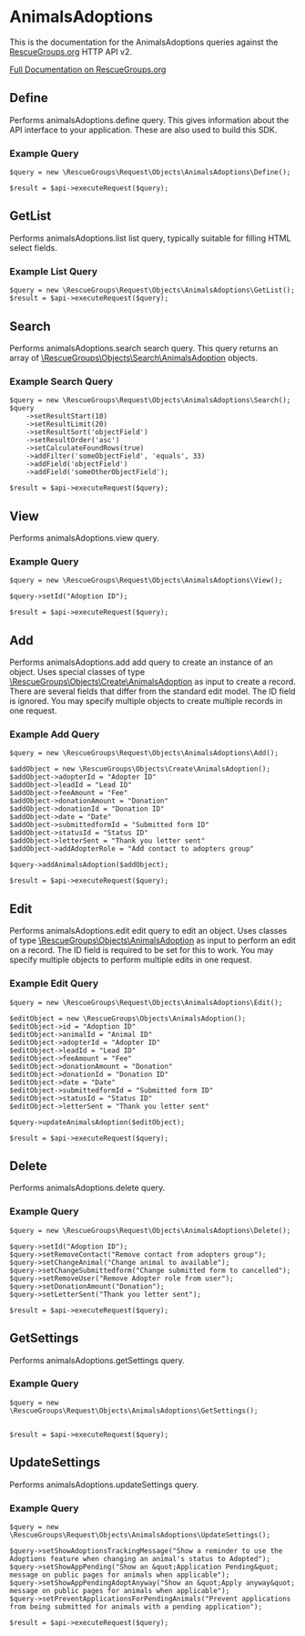 # AnimalsAdoptions

This is the documentation for the AnimalsAdoptions queries against the [RescueGroups.org](https://www.rescuegroups.org/) HTTP API v2.

[Full Documentation on RescueGroups.org](https://userguide.rescuegroups.org/display/APIDG/Object+definitions#Objectdefinitions-animalsAdoptions)

## Define
Performs animalsAdoptions.define query. This gives information about the API interface to your application. These are also used to build this SDK.

### Example Query

    $query = new \RescueGroups\Request\Objects\AnimalsAdoptions\Define();

    $result = $api->executeRequest($query);
## GetList
Performs animalsAdoptions.list list query, typically suitable for filling HTML select fields.

### Example List Query

    $query = new \RescueGroups\Request\Objects\AnimalsAdoptions\GetList();
    $result = $api->executeRequest($query);
## Search
Performs animalsAdoptions.search search query. This query returns an array of [\RescueGroups\Objects\Search\AnimalsAdoption](../../../src/Objects/Search/AnimalsAdoption.php) objects.

### Example Search Query

    $query = new \RescueGroups\Request\Objects\AnimalsAdoptions\Search();
    $query
        ->setResultStart(10)
        ->setResultLimit(20)
        ->setResultSort('objectField')
        ->setResultOrder('asc')
        ->setCalculateFoundRows(true)
        ->addFilter('someObjectField', 'equals', 33)
        ->addField('objectField')
        ->addField('someOtherObjectField');

    $result = $api->executeRequest($query);
## View
Performs animalsAdoptions.view query.

### Example Query

    $query = new \RescueGroups\Request\Objects\AnimalsAdoptions\View();

    $query->setId("Adoption ID");

    $result = $api->executeRequest($query);

## Add
Performs animalsAdoptions.add add query to create an instance of an object. Uses special classes of type [\RescueGroups\Objects\Create\AnimalsAdoption](../../../src/Objects/AnimalsAdoption.php) as input to create a record. There are several fields that differ from the standard edit model. The ID field is ignored. You may specify multiple objects to create multiple records in one request.

### Example Add Query

    $query = new \RescueGroups\Request\Objects\AnimalsAdoptions\Add();

    $addObject = new \RescueGroups\Objects\Create\AnimalsAdoption();
    $addObject->adopterId = "Adopter ID"
    $addObject->leadId = "Lead ID"
    $addObject->feeAmount = "Fee"
    $addObject->donationAmount = "Donation"
    $addObject->donationId = "Donation ID"
    $addObject->date = "Date"
    $addObject->submittedformId = "Submitted form ID"
    $addObject->statusId = "Status ID"
    $addObject->letterSent = "Thank you letter sent"
    $addObject->addAdopterRole = "Add contact to adopters group"

    $query->addAnimalsAdoption($addObject);

    $result = $api->executeRequest($query);
## Edit
Performs animalsAdoptions.edit edit query to edit an object. Uses classes of type [\RescueGroups\Objects\AnimalsAdoption](../../../src/Objects/AnimalsAdoption.php) as input to perform an edit on a record. The ID field is required to be set for this to work. You may specify multiple objects to perform multiple edits in one request.

### Example Edit Query

    $query = new \RescueGroups\Request\Objects\AnimalsAdoptions\Edit();

    $editObject = new \RescueGroups\Objects\AnimalsAdoption();
    $editObject->id = "Adoption ID"
    $editObject->animalId = "Animal ID"
    $editObject->adopterId = "Adopter ID"
    $editObject->leadId = "Lead ID"
    $editObject->feeAmount = "Fee"
    $editObject->donationAmount = "Donation"
    $editObject->donationId = "Donation ID"
    $editObject->date = "Date"
    $editObject->submittedformId = "Submitted form ID"
    $editObject->statusId = "Status ID"
    $editObject->letterSent = "Thank you letter sent"

    $query->updateAnimalsAdoption($editObject);

    $result = $api->executeRequest($query);
## Delete
Performs animalsAdoptions.delete query.

### Example Query

    $query = new \RescueGroups\Request\Objects\AnimalsAdoptions\Delete();

    $query->setId("Adoption ID");
    $query->setRemoveContact("Remove contact from adopters group");
    $query->setChangeAnimal("Change animal to available");
    $query->setChangeSubmittedform("Change submitted form to cancelled");
    $query->setRemoveUser("Remove Adopter role from user");
    $query->setDonationAmount("Donation");
    $query->setLetterSent("Thank you letter sent");

    $result = $api->executeRequest($query);

## GetSettings
Performs animalsAdoptions.getSettings query.

### Example Query

    $query = new \RescueGroups\Request\Objects\AnimalsAdoptions\GetSettings();


    $result = $api->executeRequest($query);

## UpdateSettings
Performs animalsAdoptions.updateSettings query.

### Example Query

    $query = new \RescueGroups\Request\Objects\AnimalsAdoptions\UpdateSettings();

    $query->setShowAdoptionsTrackingMessage("Show a reminder to use the Adoptions feature when changing an animal's status to Adopted");
    $query->setShowAppPending("Show an &quot;Application Pending&quot; message on public pages for animals when applicable");
    $query->setShowAppPendingAdoptAnyway("Show an &quot;Apply anyway&quot; message on public pages for animals when applicable");
    $query->setPreventApplicationsForPendingAnimals("Prevent applications from being submitted for animals with a pending application");

    $result = $api->executeRequest($query);

